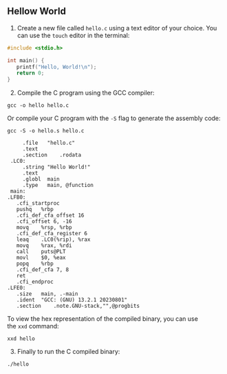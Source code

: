## Hellow World

1. Create a new file called `hello.c` using a text editor of your choice. You can use the `touch` editor in the terminal:
```c
#include <stdio.h>

int main() {
   printf("Hello, World!\n");
   return 0;
}
```

2. Compile the C program using the GCC compiler:
```
gcc -o hello hello.c
```

Or compile your C program with the `-S` flag to generate the assembly code:
```
gcc -S -o hello.s hello.c
```

```armasm
     .file   "hello.c"
     .text
     .section    .rodata
 .LC0:
     .string "Hello World!"
     .text
     .globl  main
     .type   main, @function
 main:
.LFB0:
   .cfi_startproc
   pushq   %rbp
   .cfi_def_cfa_offset 16
   .cfi_offset 6, -16
   movq    %rsp, %rbp
   .cfi_def_cfa_register 6
   leaq    .LC0(%rip), %rax
   movq    %rax, %rdi
   call    puts@PLT
   movl    $0, %eax
   popq    %rbp
   .cfi_def_cfa 7, 8
   ret
   .cfi_endproc
.LFE0:
   .size   main, .-main
   .ident  "GCC: (GNU) 13.2.1 20230801"
   .section    .note.GNU-stack,"",@progbits
```

To view the hex representation of the compiled binary, you can use the `xxd` command:
```
xxd hello
```

3. Finally to run the C compiled binary:
```
./hello
```
